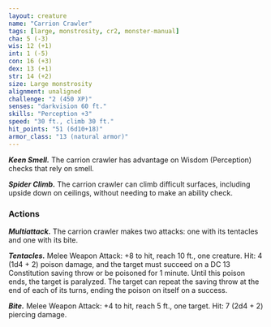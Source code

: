 ```yaml
---
layout: creature
name: "Carrion Crawler"
tags: [large, monstrosity, cr2, monster-manual]
cha: 5 (-3)
wis: 12 (+1)
int: 1 (-5)
con: 16 (+3)
dex: 13 (+1)
str: 14 (+2)
size: Large monstrosity
alignment: unaligned
challenge: "2 (450 XP)"
senses: "darkvision 60 ft."
skills: "Perception +3"
speed: "30 ft., climb 30 ft."
hit_points: "51 (6d10+18)"
armor_class: "13 (natural armor)"
---
```


***Keen Smell.*** The carrion crawler has advantage on Wisdom (Perception) checks that rely on smell.

***Spider Climb.*** The carrion crawler can climb difficult surfaces, including upside down on ceilings, without needing to make an ability check.

### Actions

***Multiattack.*** The carrion crawler makes two attacks: one with its tentacles and one with its bite.

***Tentacles.*** Melee Weapon Attack: +8 to hit, reach 10 ft., one creature. Hit: 4 (1d4 + 2) poison damage, and the target must succeed on a DC 13 Constitution saving throw or be poisoned for 1 minute. Until this poison ends, the target is paralyzed. The target can repeat the saving throw at the end of each of its turns, ending the poison on itself on a success.

***Bite.*** Melee Weapon Attack: +4 to hit, reach 5 ft., one target. Hit: 7 (2d4 + 2) piercing damage.